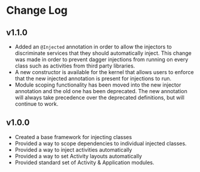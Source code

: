 Change Log
==========

v1.1.0
------

 - Added an `@Injected` annotation in order to allow the injectors
   to discriminate services that they should automatically inject.
   This change was made in order to prevent dagger injections from running on
   every class such as activities from third party libraries.
 - A new constructor is available for the kernel that allows users to enforce
   that the new injected annotation is present for injections to run.
 - Module scoping functionality has been moved into the new injector annotation
   and the old one has been deprecated. The new annotation will always take
   precedence over the deprecated definitions, but will continue to work.

v1.0.0
------
 - Created a base framework for injecting classes
 - Provided a way to scope dependencies to individual injected classes.
 - Provided a way to inject activities automatically
 - Provided a way to set Activity layouts automatically
 - Provided standard set of Activity & Application modules.
